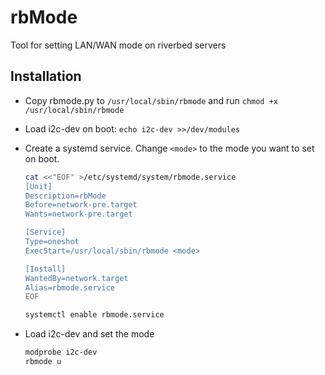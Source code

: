 # rbMode

Tool for setting LAN/WAN mode on riverbed servers

## Installation

* Copy rbmode.py to `/usr/local/sbin/rbmode` and run `chmod +x /usr/local/sbin/rbmode`
* Load i2c-dev on boot: `echo i2c-dev >>/dev/modules`
* Create a systemd service. Change `<mode>` to the mode you want to set on boot.

	~~~bash
	cat <<"EOF" >/etc/systemd/system/rbmode.service
	[Unit]
	Description=rbMode
	Before=network-pre.target
	Wants=network-pre.target

	[Service]
	Type=oneshot
	ExecStart=/usr/local/sbin/rbmode <mode>

	[Install]
	WantedBy=network.target
	Alias=rbmode.service
	EOF
	
	systemctl enable rbmode.service
	~~~
	
* Load i2c-dev and set the mode

	~~~bash
	modprobe i2c-dev
	rbmode u
	~~~